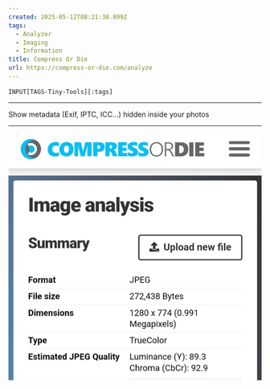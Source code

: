 ```yaml
---
created: 2025-05-12T08:21:38.899Z
tags: 
  - Analyzer
  - Imaging
  - Information
title: Compress Or Die
url: https://compress-or-die.com/analyze
---
```

```meta-bind
INPUT[TAGS-Tiny-Tools][:tags]
```

___
Show metadata (Exif, IPTC, ICC...) hidden inside your photos
___

![](_attachments/compress-or-die.jpg)
